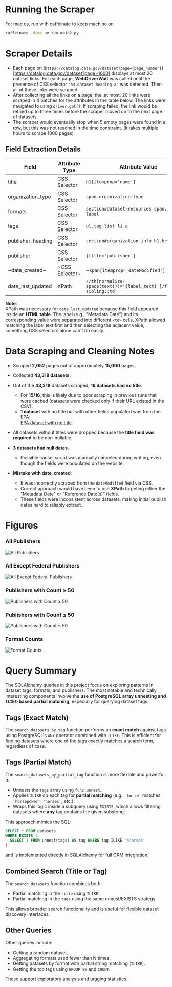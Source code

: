# Running the Scraper
For mac os, run with caffeinate to keep machine on
```bash
caffeinate -dims uv run main2.py
```

# Scraper Details
- Each page on (`https://catalog.data.gov/dataset?page={page_number}`)[https://catalog.data.gov/dataset?page=1000] displays at most 20 dataset links. For each page, **WebDriverWait** was called until the presence of CSS selector `"h3.dataset-heading a"` was detected. Then all of those links were scraped.
- After collecting all the links on a page, the ,at most, 20 links were scraped in 4 batches for the attributes in the table below. The links were navigated to using `driver.get()`. If scraping failed, the link would be retried up to three times before the scraper moved on to the next page of datasets. 
- The scraper would eventually stop when 5 empty pages were found in a row, but this was not reached in the time constraint. (it takes multiple hours to scrape 1000 pages)

## Field Extraction Details

| Field             | Attribute Type | Attribute Value                                                      |
|-------------------|-----------------|----------------------------------------------------------------------|
| title             | CSS Selector     | `h1[itemprop='name']`                                                  |
| organization_type | CSS Selector     | `span.organization-type`                                              |
| formats           | CSS Selector     | `section#dataset-resources span.format-label`                         |
| tags              | CSS Selector     | `ul.tag-list li a`                                                     |
| publisher_heading | CSS Selector     | `section#organization-info h1.heading`                                |
| publisher         | CSS Selector     | `[title='publisher']`                                                  |
| ~date_created~    | ~CSS Selector~   | ~`span[itemprop='dateModified'] a`~                                    |
| date_last_updated | XPath            | `//th[normalize-space(text())='{label_text}']/following-sibling::td`   |

**Note**:  
XPath was necessary for `date_last_updated` because this field appeared inside an **HTML table**. The label (e.g., "Metadata Date") and its corresponding value were separated into different `<td>` cells. XPath allowed matching the label text first and then selecting the adjacent value, something CSS selectors alone can't do easily.

# Data Scraping and Cleaning Notes
- Scraped **2,052** pages out of approximately **15,000** pages.
- Collected **43,318 datasets**.
- Out of the **43,318** datasets scraped, **16 datasets had no title**.
  - For **15/16**, this is likely due to poor scraping in previous runs that were cached (datasets were checked only if their URL existed in the CSV).
  - **1 dataset** with no title but with other fields populated was from the EPA:  
    [EPA dataset with no title](https://catalog.data.gov/dataset/none-3b132).

- All datasets without titles were dropped because the **title field was required** to be non-nullable.

- **3 datasets had null dates**.
  - Possible cause: script was manually canceled during writing, even though the fields were populated on the website.
  
- **Mistake with date_created**:
  - It was incorrectly scraped from the `dateModified` field via CSS.
  - Correct approach would have been to use **XPath** targeting either the "Metadata Date" or "Reference Date(s)" fields.
  - These fields were inconsistent across datasets, making initial publish dates hard to reliably extract.

# Figures

### All Publishers
![All Publishers](fig/All_Publishers.png)

### All Except Federal Publishers
![All Except Federal Publishers](fig/All_Except_Federal_Publishers.png)

### Publishers with Count ≥ 50
![Publishers with Count ≥ 50](fig/Publishers_with_Count_>_50.png)

### Publishers with Count ≤ 50
![Publishers with Count ≤ 50](fig/Publishers_with_Count_≤_50.png)

### Format Counts
![Format Counts](fig/format_counts.png)


# Query Summary

The SQLAlchemy queries in this project focus on exploring patterns in dataset tags, formats, and publishers. The most notable and technically interesting components involve the **use of PostgreSQL array unnesting and `ILIKE`-based partial matching**, especially for querying dataset tags.

## Tags (Exact Match)

The `search_datasets_by_tag` function performs an **exact match** against tags using PostgreSQL's `ANY` operator combined with `ILIKE`. This is efficient for finding datasets where one of the tags exactly matches a search term, regardless of case.

## Tags (Partial Match)

The `search_datasets_by_partial_tag` function is more flexible and powerful. It:
- Unnests the `tags` array using `func.unnest`.
- Applies `ILIKE` on each tag for **partial matching** (e.g., `'horse'` matches `'horsepower'`, `'horses'`, etc.).
- Wraps this logic inside a subquery using `EXISTS`, which allows filtering datasets where **any** tag contains the given substring.

This approach mimics the SQL:

```sql
SELECT * FROM datasets
WHERE EXISTS (
  SELECT 1 FROM unnest(tags) AS tag WHERE tag ILIKE '%horse%'
)
```

and is implemented directly in SQLAlchemy for full ORM integration.

## Combined Search (Title or Tag)

The `search_datasets` function combines both:
- Partial matching in the `title` using `ILIKE`.
- Partial matching in the `tags` using the same unnest/EXISTS strategy.

This allows broader search functionality and is useful for flexible dataset discovery interfaces.

## Other Queries

Other queries include:
- Getting a random dataset.
- Aggregating formats used fewer than N times.
- Getting datasets by format with partial string matching (`ILIKE`).
- Getting the top tags using `GROUP BY` and `COUNT`.

These support exploratory analysis and tagging statistics.


